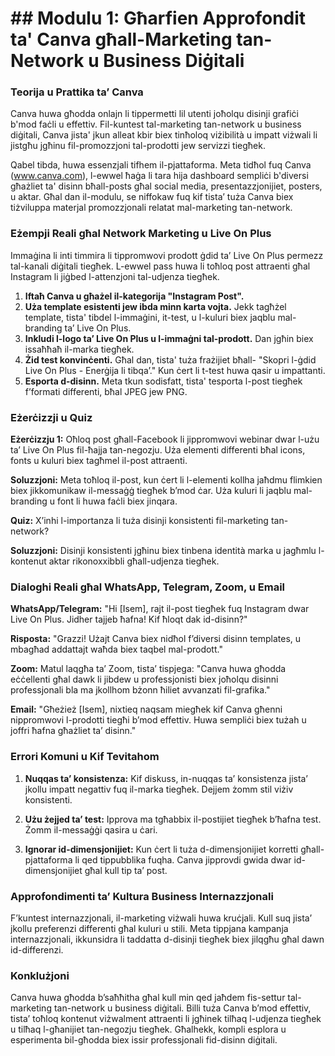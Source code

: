 # ## Modulu 1: Għarfien Approfondit ta' Canva għall-Marketing tan-Network u Business Diġitali

### Teorija u Prattika ta’ Canva

Canva huwa għodda onlajn li tippermetti lil utenti joħolqu disinji grafiċi b'mod faċli u effettiv. Fil-kuntest tal-marketing tan-network u business diġitali, Canva jista' jkun alleat kbir biex tinħoloq viżibilità u impatt viżwali li jistgħu jgħinu fil-promozzjoni tal-prodotti jew servizzi tiegħek.

Qabel tibda, huwa essenzjali tifhem il-pjattaforma. Meta tidħol fuq Canva (www.canva.com), l-ewwel ħaġa li tara hija dashboard sempliċi b'diversi għażliet ta' disinn bħall-posts għal social media, presentazzjonijiet, posters, u aktar. Għal dan il-modulu, se niffokaw fuq kif tista’ tuża Canva biex tiżviluppa materjal promozzjonali relatat mal-marketing tan-network.

### Eżempji Reali għal Network Marketing u Live On Plus

Immaġina li inti timmira li tippromwovi prodott ġdid ta’ Live On Plus permezz tal-kanali diġitali tiegħek. L-ewwel pass huwa li toħloq post attraenti għal Instagram li jiġbed l-attenzjoni tal-udjenza tiegħek. 

1. **Iftaħ Canva u għażel il-kategorija "Instagram Post".**
2. **Uża template esistenti jew ibda minn karta vojta.** Jekk tagħżel template, tista' tibdel l-immaġini, it-test, u l-kuluri biex jaqblu mal-branding ta’ Live On Plus.
3. **Inkludi l-logo ta’ Live On Plus u l-immaġni tal-prodott.** Dan jgħin biex issaħħaħ il-marka tiegħek.
4. **Żid test konvinċenti.** Għal dan, tista' tuża frażijiet bħall- "Skopri l-ġdid Live On Plus - Enerġija li tibqa’." Kun ċert li t-test huwa qasir u impattanti.
5. **Esporta d-disinn.** Meta tkun sodisfatt, tista' tesporta l-post tiegħek f’formati differenti, bħal JPEG jew PNG.

### Eżerċizzji u Quiz

**Eżerċizzju 1:** Oħloq post għall-Facebook li jippromwovi webinar dwar l-użu ta’ Live On Plus fil-ħajja tan-negozju. Uża elementi differenti bħal icons, fonts u kuluri biex tagħmel il-post attraenti.

**Soluzzjoni:** Meta toħloq il-post, kun ċert li l-elementi kollha jaħdmu flimkien biex jikkomunikaw il-messaġġ tiegħek b’mod ċar. Uża kuluri li jaqblu mal-branding u font li huwa faċli biex jinqara.

**Quiz:** X’inhi l-importanza li tuża disinji konsistenti fil-marketing tan-network?

**Soluzzjoni:** Disinji konsistenti jgħinu biex tinbena identità marka u jagħmlu l-kontenut aktar rikonoxxibbli għall-udjenza tiegħek.

### Dialoghi Reali għal WhatsApp, Telegram, Zoom, u Email

**WhatsApp/Telegram:** "Hi [Isem], rajt il-post tiegħek fuq Instagram dwar Live On Plus. Jidher tajjeb ħafna! Kif ħloqt dak id-disinn?"

**Risposta:** "Grazzi! Użajt Canva biex nidħol f’diversi disinn templates, u mbagħad addattajt waħda biex taqbel mal-prodott."

**Zoom:** Matul laqgħa ta’ Zoom, tista’ tispjega: "Canva huwa għodda eċċellenti għal dawk li jibdew u professjonisti biex joħolqu disinni professjonali bla ma jkollhom bżonn ħiliet avvanzati fil-grafika."

**Email:** "Għeżież [Isem], nixtieq naqsam miegħek kif Canva għenni nippromwovi l-prodotti tiegħi b’mod effettiv. Huwa sempliċi biex tużah u joffri ħafna għażliet ta’ disinn."

### Errori Komuni u Kif Tevitahom

1. **Nuqqas ta’ konsistenza:** Kif diskuss, in-nuqqas ta’ konsistenza jista’ jkollu impatt negattiv fuq il-marka tiegħek. Dejjem żomm stil viżiv konsistenti.
   
2. **Użu żejjed ta’ test:** Ipprova ma tgħabbix il-postijiet tiegħek b’ħafna test. Żomm il-messaġġi qasira u ċari.

3. **Ignorar id-dimensjonijiet:** Kun ċert li tuża d-dimensjonijiet korretti għall-pjattaforma li qed tippubblika fuqha. Canva jipprovdi gwida dwar id-dimensjonijiet għal kull tip ta’ post.

### Approfondimenti ta’ Kultura Business Internazzjonali

F’kuntest internazzjonali, il-marketing viżwali huwa kruċjali. Kull suq jista’ jkollu preferenzi differenti għal kuluri u stili. Meta tippjana kampanja internazzjonali, ikkunsidra li taddatta d-disinji tiegħek biex jilqgħu għal dawn id-differenzi.

### Konklużjoni

Canva huwa għodda b’saħħitha għal kull min qed jaħdem fis-settur tal-marketing tan-network u business diġitali. Billi tuża Canva b’mod effettiv, tista’ toħloq kontenut viżwalment attraenti li jgħinek tilħaq l-udjenza tiegħek u tilħaq l-għanijiet tan-negozju tiegħek. Għalhekk, kompli esplora u esperimenta bil-għodda biex issir professjonali fid-disinn diġitali.